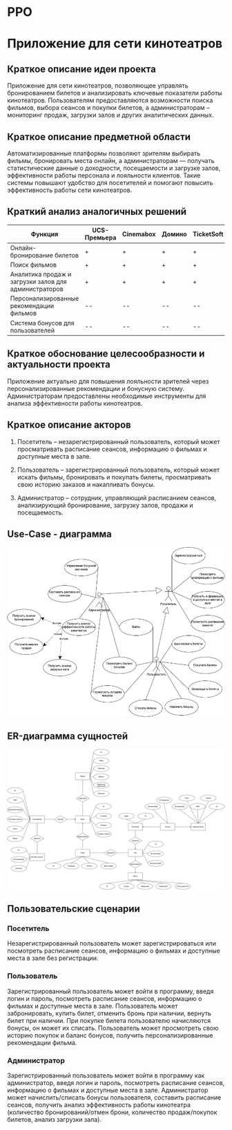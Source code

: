 # PPO
# Приложение для сети кинотеатров  

## Краткое описание идеи проекта

Приложение для сети кинотеатров, позволяющее управлять бронированием билетов и анализировать ключевые показатели работы кинотеатров. 
Пользователям предоставляются возможности поиска фильмов, выбора сеансов и покупки билетов, а администраторам – мониторинг продаж, загрузки залов и других аналитических данных. 

## Краткое описание предметной области

Автоматизированные платформы позволяют зрителям выбирать фильмы, бронировать места онлайн, а администраторам — получать статистические данные о доходности, посещаемости и загрузке залов, эффективности работы персонала и лояльности клиентов. Такие системы повышают удобство для посетителей и помогают повысить эффективность работы сети кинотеатров.

## Краткий анализ аналогичных решений

|Функция | UCS-Премьера | Cinemabox | Домино | TicketSoft | WellSeen |
|-|-|-|-|-|-|
| Онлайн-бронирование билетов | + | + | + | + | + |
| Поиск фильмов | + | + | + | + | + |
| Аналитика продаж и загрузки залов для администраторов | + | + | + | + | + |
| Персонализированные рекомендации фильмов | -- | -- | -- | -- | + |
| Система бонусов для пользователей | -- | -- | -- | -- | + |

## Краткое обоснование целесообразности и актуальности проекта

Приложение актуально для повышения лояльности зрителей через персонализированные рекомендации и бонусную систему. Администраторам предоставлены необходимые инструменты для анализа эффективности работы кинотеатров.

## Краткое описание акторов

1. Посетитель  – незарегистрированный пользователь, который может просматривать расписание сеансов, информацию о фильмах и доступные места в зале.
    
2. Пользователь  – зарегистрированный пользователь, который может искать фильмы, бронировать и покупать билеты, просматривать свою историю заказов и накапливать бонусы.
    
3. Администратор – сотрудник, управляющий расписанием сеансов, анализирующий бронирование, загрузку залов, продажи и посещаемость.

## Use-Case - диаграмма
![Use-Case диаграмма](usecase.png)

## ER-диаграмма сущностей
![ER-диаграмма сущностей](erwellseen.png)

## Пользовательские сценарии

### Посетитель
Незарегистрированный пользователь может зарегистрироваться или посмотреть расписание сеансов, информацию о фильмах и доступные места в зале без регистрации. 

### Пользователь
Зарегистрированный пользователь может войти в программу, введя логин и пароль, посмотреть расписание сеансов, информацию о фильмах и доступные места в зале. Пользователь может забронировать, купить билет, отменить бронь при наличии, вернуть билет при наличии. При покупке билета пользователю начисляются бонусы, он может их списать. Пользователь может просмотреть свою историю покупок и баланс бонусов, получить персонализированные рекомендации фильма. 

### Администратор
Зарегистрированный пользователь может войти в программу как администратор, введя логин и пароль, посмотреть расписание сеансов, информацию о фильмах и доступные места в зале. Администратор может начислить/списать бонусы пользователя, составить расписание сеансов, получить анализ эффективность работы кинотеатра (количество бронирований/отмен брони, количество продаж/покупок билетов, анализ загрузки зала).
 
